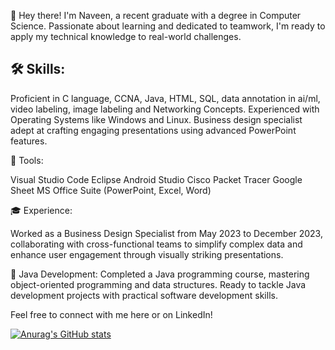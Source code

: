 👋 Hey there! I'm Naveen, a recent graduate with a degree in Computer Science. Passionate about learning and dedicated to teamwork, I'm ready to apply my technical knowledge to real-world challenges.

## 🛠️ Skills:

Proficient in C language, CCNA, Java, HTML, SQL, data annotation in ai/ml, video labeling, image labeling and Networking Concepts.
Experienced with Operating Systems like Windows and Linux.
Business design specialist adept at crafting engaging presentations using advanced PowerPoint features.

🔧 Tools:

Visual Studio Code
Eclipse
Android Studio
Cisco Packet Tracer
Google Sheet
MS Office Suite (PowerPoint, Excel, Word)

🎓 Experience:

Worked as a Business Design Specialist from May 2023 to December 2023, collaborating with cross-functional teams to simplify complex data and enhance user engagement through visually striking presentations.

🌟 Java Development: Completed a Java programming course, mastering object-oriented programming and data structures. Ready to tackle Java development projects with practical software development skills.

Feel free to connect with me here or on LinkedIn!


[![Anurag's GitHub stats](https://github-readme-stats.vercel.app/api?username=Naveen-shenbagarajan)](https://github.com/anuraghazra/github-readme-stats)
